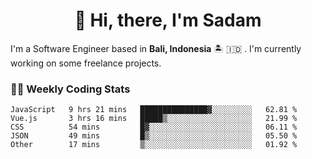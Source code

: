 <h1 align="center">👋 Hi, there, I'm Sadam</h1>
<p>I'm a Software Engineer based in <strong>Bali, Indonesia</strong> 🏝️ 🇮🇩 . I'm currently working on some freelance projects.</p>

### 👨‍💻 Weekly Coding Stats
<!--START_SECTION:waka-->

```text
JavaScript   9 hrs 21 mins   ███████████████▓░░░░░░░░░   62.81 %
Vue.js       3 hrs 16 mins   █████▒░░░░░░░░░░░░░░░░░░░   21.99 %
CSS          54 mins         █▓░░░░░░░░░░░░░░░░░░░░░░░   06.11 %
JSON         49 mins         █▒░░░░░░░░░░░░░░░░░░░░░░░   05.50 %
Other        17 mins         ▒░░░░░░░░░░░░░░░░░░░░░░░░   01.92 %
```

<!--END_SECTION:waka-->
